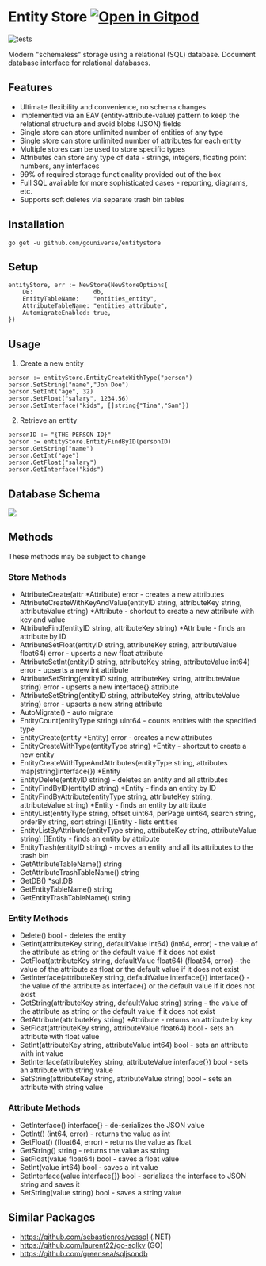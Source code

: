 # Entity Store <a href="https://gitpod.io/#https://github.com/gouniverse/entitystore" style="float:right:"><img src="https://gitpod.io/button/open-in-gitpod.svg" alt="Open in Gitpod" loading="lazy"></a>

![tests](https://github.com/gouniverse/entitystore/actions/workflows/tests/badge.svg)

Modern "schemaless" storage using a relational (SQL) database. Document database interface for relational databases. 

## Features
- Ultimate flexibility and convenience, no schema changes
- Implemented via an EAV (entity-attribute-value) pattern to keep the relational structure and avoid blobs (JSON) fields
- Single store can store unlimited number of entities of any type
- Single store can store unlimited number of attributes for each entity
- Multiple stores can be used to store specific types
- Attributes can store any type of data - strings, integers, floating point numbers, any interfaces
- 99% of required storage functionality provided out of the box
- Full SQL available for more sophisticated cases - reporting, diagrams, etc.
- Supports soft deletes via separate trash bin tables

## Installation
```
go get -u github.com/gouniverse/entitystore
```

## Setup

```golang
entityStore, err := NewStore(NewStoreOptions{
	DB:                 db,
	EntityTableName:    "entities_entity",
	AttributeTableName: "entities_attribute",
	AutomigrateEnabled: true,
})
```

## Usage

1. Create a new entity
```golang
person := entityStore.EntityCreateWithType("person")
person.SetString("name","Jon Doe")
person.SetInt("age", 32)
person.SetFloat("salary", 1234.56)
person.SetInterface("kids", []string{"Tina","Sam"})
```

2. Retrieve an entity
```golang
personID := "{THE PERSON ID}"
person := entityStore.EntityFindByID(personID)
person.GetString("name")
person.GetInt("age")
person.GetFloat("salary")
person.GetInterface("kids")
```


## Database Schema

<img src="entitystore-database-schema.png" />

## Methods

These methods may be subject to change

### Store Methods

- AttributeCreate(attr *Attribute) error - creates a new attributes
- AttributeCreateWithKeyAndValue(entityID string, attributeKey string, attributeValue string) *Attribute - shortcut to create a new attribute with key and value
- AttributeFind(entityID string, attributeKey string) *Attribute - finds an attribute by ID
- AttributeSetFloat(entityID string, attributeKey string, attributeValue float64) error - upserts a new float attribute
- AttributeSetInt(entityID string, attributeKey string, attributeValue int64) error -  upserts a new int attribute
- AttributeSetString(entityID string, attributeKey string, attributeValue string) error -  upserts a new interface{} attribute
- AttributeSetString(entityID string, attributeKey string, attributeValue string) error -  upserts a new string attribute
- AutoMigrate() - auto migrate
- EntityCount(entityType string) uint64 - counts entities with the specified type
- EntityCreate(entity *Entity) error - creates a new attributes
- EntityCreateWithType(entityType string) *Entity - shortcut to create a new entity
- EntityCreateWithTypeAndAttributes(entityType string, attributes map[string]interface{}) *Entity
- EntityDelete(entityID string) - deletes an entity and all attributes
- EntityFindByID(entityID string) *Entity - finds an entity by ID
- EntityFindByAttribute(entityType string, attributeKey string, attributeValue string) *Entity - finds an entity by attribute
- EntityList(entityType string, offset uint64, perPage uint64, search string, orderBy string, sort string) []Entity - lists entities
- EntityListByAttribute(entityType string, attributeKey string, attributeValue string) []Entity - finds an entity by attribute
- EntityTrash(entityID string) - moves an entity and all its attributes to the trash bin
- GetAttributeTableName() string
- GetAttributeTrashTableName() string
- GetDB() *sql.DB
- GetEntityTableName() string
- GetEntityTrashTableName() string


### Entity Methods

- Delete() bool - deletes the entity
- GetInt(attributeKey string, defaultValue int64) (int64, error) - the value of the attribute as string or the default value if it does not exist
- GetFloat(attributeKey string, defaultValue float64) (float64, error) - the value of the attribute as float or the default value if it does not exist
- GetInterface(attributeKey string, defaultValue interface{}) interface{} - the value of the attribute as interface{} or the default value if it does not exist
- GetString(attributeKey string, defaultValue string) string - the value of the attribute as string or the default value if it does not exist
- GetAttribute(attributeKey string) *Attribute - returns an attribute by key
- SetFloat(attributeKey string, attributeValue float64) bool - sets an attribute with float value
- SetInt(attributeKey string, attributeValue int64) bool - sets an attribute with int value
- SetInterface(attributeKey string, attributeValue interface{}) bool - sets an attribute with string value
- SetString(attributeKey string, attributeValue string) bool - sets an attribute with string value

### Attribute Methods

- GetInterface() interface{} - de-serializes the JSON value
- GetInt() (int64, error) - returns the value as int
- GetFloat() (float64, error) - returns the value as float
- GetString() string - returns the value as string
- SetFloat(value float64) bool - saves a float value
- SetInt(value int64) bool - saves a int value
- SetInterface(value interface{}) bool - serializes the interface to JSON string and saves it
- SetString(value string) bool - saves a string value

## Similar Packages
- https://github.com/sebastienros/yessql (.NET)
- https://github.com/laurent22/go-sqlkv (GO)
- https://github.com/greensea/sqljsondb
